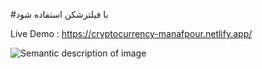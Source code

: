 #با فیلترشکن استفاده شود

Live Demo : https://cryptocurrency-manafpour.netlify.app/

![Semantic description of image](https://s4.uupload.ir/files/1_5q7.jpg)
